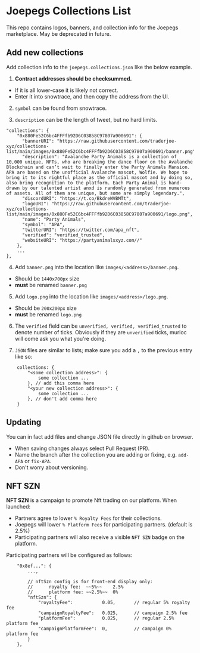 # Joepegs Collections List

This repo contains logos, banners, and collection info for the Joepegs marketplace. May be deprecated in future.

## Add new collections

Add collection info to the `joepegs.collections.json` like the below example.

1. **Contract addresses should be checksummed.**

- If it is all lower-case it is likely not correct.
- Enter it into snowtrace, and then copy the address from the UI.

2. `symbol` can be found from snowtrace.

3. `description` can be the length of tweet, but no hard limits.

```
"collections": {
    "0x880Fe52C6bc4FFFfb92D6C03858C97807a900691": {
      "bannerURI": "https://raw.githubusercontent.com/traderjoe-xyz/collections-list/main/images/0x880Fe52C6bc4FFFfb92D6C03858C97807a900691/banner.png",
      "description": "Avalanche Party Animals is a collection of 10,000 unique, NFTs, who are breaking the dance floor on the Avalanche Blockchain and can’t wait to finally enter the Party Animals Mansion. APA are based on the unofficial Avalanche mascot, Wolfie. We hope to bring it to its rightful place as the official mascot and by doing so, also bring recognition to the platform. Each Party Animal is hand-drawn by our talented artist anxd is randomly generated from numerous of assets. All of them are unique, but some are simply legendary.",
      "discordURI": "https://t.co/BkdreWVBMTt",
      "logoURI": "https://raw.githubusercontent.com/traderjoe-xyz/collections-list/main/images/0x880Fe52C6bc4FFFfb92D6C03858C97807a900691/logo.png",
      "name": "Party Animals",
      "symbol": "APA",
      "twitterURI": "https://twitter.com/apa_nft",
      "verified": "verified_trusted",
      "websiteURI": "https://partyanimalsxyz.com//"
    },
    ...
},
```

4. Add `banner.png` into the location like `images/<address>/banner.png`.

- Should be `1440x700px` size
- **must** be renamed `banner.png`

5. Add `logo.png` into the location like `images/<address>/logo.png`.

- Should be `200x200px` size
- **must** be renamed `logo.png`

6. The `verified` field can be `unverified, verified, verified_trusted` to denote number of ticks. Obviously if they are `unverified` ticks, murloc will come ask you what you're doing.

7. `JSON` files are similar to lists; make sure you add a `,` to the previous entry like so:

```
    collections: {
        "<some collection address>": {
            some collection ...
        }, // add this comma here
        "<your new collection address>": {
            some collection ...
        }, // don't add comma here
    }
```

## Updating

You can in fact add files and change JSON file directly in github on browser.

- When saving changes always select Pull Request (PR).
- Name the branch after the collection you are adding or fixing, e.g. `add-APA` or `fix-APA`.
- Don't worry about versioning.


## NFT SZN

**NFT SZN** is a campaign to promote Nft trading on our platform. When launched:
- Partners agree to lower `% Royalty Fees` for their collections. 
- Joepegs will lower `% Platform Fees` for participating partners. (default is 2.5%)
- Participating partners will also receive a visible `NFT SZN` badge on the platform. 

Participating partners will be configured as follows:

```
    "0x8ef...": {
        ...,

        // nftSzn config is for front-end display only:
        //      royalty fee:  ~~5%~~    2.5%
        //      platform fee: ~~2.5%~~  0%
        "nftSzn": {
            "royaltyFee":           0.05,       // regular 5% royalty fee
            "campaignRoyaltyFee":   0.025,      // campaign 2.5% fee
            "platformFee":          0.025,      // regular 2.5% platform fee
            "campaignPlatformFee":  0,          // campaign 0% platform fee
        }
    },
      
```

